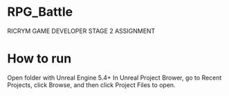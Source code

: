 # RPG_Battle
 RICRYM GAME DEVELOPER STAGE 2 ASSIGNMENT

# How to run
Open folder with Unreal Engine 5.4+ In Unreal Project Brower, go to Recent Projects, click Browse, and then click Project Files to open.
